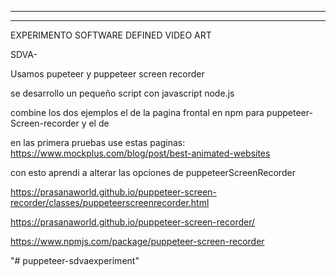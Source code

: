 
******************
*****************

EXPERIMENTO SOFTWARE DEFINED VIDEO ART

SDVA- 

Usamos pupeteer y 
puppeteer screen recorder

se desarrollo un pequeño script con javascript node.js

combine los dos ejemplos el de la pagina frontal en npm para puppeteer-Screen-recorder y el de 

en las primera pruebas use estas paginas:
https://www.mockplus.com/blog/post/best-animated-websites

con esto aprendi a alterar las opciones de puppeteerScreenRecorder

https://prasanaworld.github.io/puppeteer-screen-recorder/classes/puppeteerscreenrecorder.html

https://prasanaworld.github.io/puppeteer-screen-recorder/


https://www.npmjs.com/package/puppeteer-screen-recorder

"# puppeteer-sdvaexperiment" 
